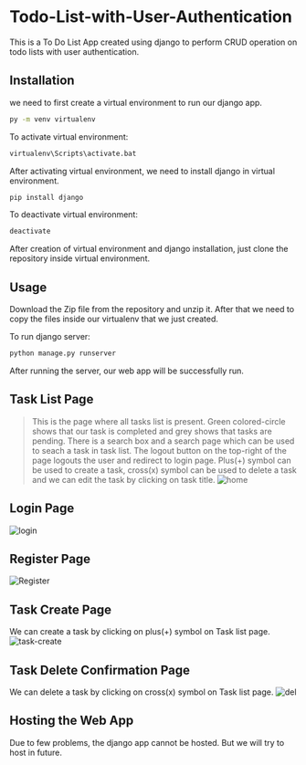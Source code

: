 # Todo-List-with-User-Authentication
This is a To Do List App created using django to perform CRUD operation on todo lists with user authentication.

## Installation
we need to first create a virtual environment to run our django app.

```bash
py -m venv virtualenv
```
To activate virtual environment:
```bash
virtualenv\Scripts\activate.bat
```
After activating virtual environment, we need to install django in virtual environment.
```bash
pip install django
```
To deactivate virtual environment:
```bash
deactivate
```
After creation of virtual environment and django installation, just clone the repository inside virtual environment. 

## Usage
Download the Zip file from the repository and unzip it.
After that we need to copy the files inside our virtualenv that we just created.

To run django server:
```bash
python manage.py runserver
```
After running the server, our web app will be successfully run.

## Task List Page
>This is the page where all tasks list is present. Green colored-circle shows that our task is completed and grey shows that tasks are pending. 
>There is a search box and a search page which can be used to seach a task in task list.
>The logout button on the top-right of the page logouts the user and redirect to login page.
>Plus(+) symbol can be used to create a task, cross(x) symbol can be used to delete a task and we can edit the task by clicking on task title.
![home](https://user-images.githubusercontent.com/92152225/234021707-8d6f3b75-2396-4cdd-87d2-6477263081bc.png)

## Login Page
![login](https://user-images.githubusercontent.com/92152225/234022000-a5f9c075-093c-4e91-aea8-44e5cb80bac6.png)

## Register Page
![Register](https://user-images.githubusercontent.com/92152225/234022159-80419dcf-3d72-476b-aa3e-caaccd28a243.png)

## Task Create Page
We can create a task by clicking on plus(+) symbol on Task list page.
![task-create](https://user-images.githubusercontent.com/92152225/234022685-07fe7cd3-9214-4525-99f1-357e5034ae3e.png)

## Task Delete Confirmation Page
We can delete a task by clicking on cross(x) symbol on Task list page.
![del](https://user-images.githubusercontent.com/92152225/234023410-149eb6f2-940b-416e-9fa3-4f64ff0d4881.png)

## Hosting the Web App
Due to few problems, the django app cannot be hosted. But we will try to host in future.
